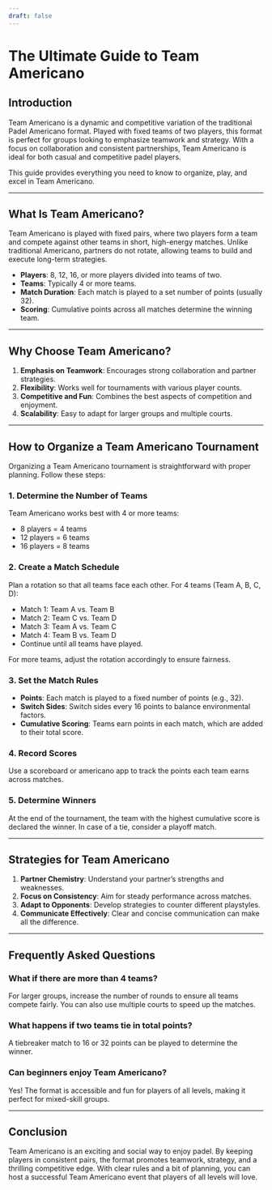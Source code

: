 ```yaml
---
draft: false
---
```


# The Ultimate Guide to Team Americano

## Introduction
Team Americano is a dynamic and competitive variation of the traditional Padel Americano format. Played with fixed teams of two players, this format is perfect for groups looking to emphasize teamwork and strategy. With a focus on collaboration and consistent partnerships, Team Americano is ideal for both casual and competitive padel players.

This guide provides everything you need to know to organize, play, and excel in Team Americano.

---

## What Is Team Americano?
Team Americano is played with fixed pairs, where two players form a team and compete against other teams in short, high-energy matches. Unlike traditional Americano, partners do not rotate, allowing teams to build and execute long-term strategies.

- **Players**: 8, 12, 16, or more players divided into teams of two.
- **Teams**: Typically 4 or more teams.
- **Match Duration**: Each match is played to a set number of points (usually 32).
- **Scoring**: Cumulative points across all matches determine the winning team.

---

## Why Choose Team Americano?
1. **Emphasis on Teamwork**: Encourages strong collaboration and partner strategies.
2. **Flexibility**: Works well for tournaments with various player counts.
3. **Competitive and Fun**: Combines the best aspects of competition and enjoyment.
4. **Scalability**: Easy to adapt for larger groups and multiple courts.

---

## How to Organize a Team Americano Tournament
Organizing a Team Americano tournament is straightforward with proper planning. Follow these steps:

### 1. Determine the Number of Teams
Team Americano works best with 4 or more teams:
- 8 players = 4 teams
- 12 players = 6 teams
- 16 players = 8 teams

### 2. Create a Match Schedule
Plan a rotation so that all teams face each other. For 4 teams (Team A, B, C, D):
- Match 1: Team A vs. Team B
- Match 2: Team C vs. Team D
- Match 3: Team A vs. Team C
- Match 4: Team B vs. Team D
- Continue until all teams have played.

For more teams, adjust the rotation accordingly to ensure fairness.

### 3. Set the Match Rules
- **Points**: Each match is played to a fixed number of points (e.g., 32).
- **Switch Sides**: Switch sides every 16 points to balance environmental factors.
- **Cumulative Scoring**: Teams earn points in each match, which are added to their total score.

### 4. Record Scores
Use a scoreboard or americano app to track the points each team earns across matches.

### 5. Determine Winners
At the end of the tournament, the team with the highest cumulative score is declared the winner. In case of a tie, consider a playoff match.

---

## Strategies for Team Americano
1. **Partner Chemistry**: Understand your partner’s strengths and weaknesses.
2. **Focus on Consistency**: Aim for steady performance across matches.
3. **Adapt to Opponents**: Develop strategies to counter different playstyles.
4. **Communicate Effectively**: Clear and concise communication can make all the difference.

---

## Frequently Asked Questions
### What if there are more than 4 teams?
For larger groups, increase the number of rounds to ensure all teams compete fairly. You can also use multiple courts to speed up the matches.

### What happens if two teams tie in total points?
A tiebreaker match to 16 or 32 points can be played to determine the winner.

### Can beginners enjoy Team Americano?
Yes! The format is accessible and fun for players of all levels, making it perfect for mixed-skill groups.

---

## Conclusion
Team Americano is an exciting and social way to enjoy padel. By keeping players in consistent pairs, the format promotes teamwork, strategy, and a thrilling competitive edge. With clear rules and a bit of planning, you can host a successful Team Americano event that players of all levels will love.